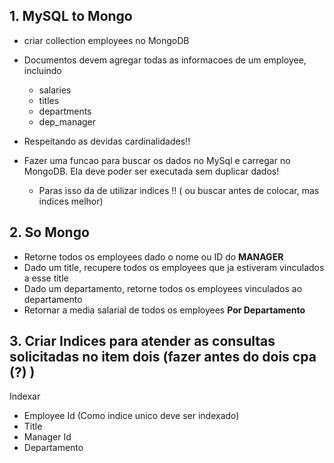 ## 1. MySQL to Mongo

- criar collection employees no MongoDB

- Documentos devem agregar todas as informacoes de um employee, incluindo
    - salaries
    - titles
    - departments
    - dep_manager

- Respeitando as devidas cardinalidades!!

- Fazer uma funcao para buscar os dados no MySql e carregar no MongoDB. Ela deve poder ser executada sem duplicar dados!
    - Paras isso da de utilizar indices !! ( ou buscar antes de colocar, mas indices melhor)


## 2. So Mongo
 - Retorne todos os employees dado o nome ou ID do **MANAGER**
 - Dado um title, recupere todos os employees que ja estiveram vinculados a esse title
 - Dado um departamento, retorne todos os employees vinculados ao departamento
 - Retornar a media salarial de todos os employees **Por Departamento**

 ## 3. Criar Indices para atender as consultas solicitadas no item dois (fazer antes do dois cpa (?) )
 Indexar
 - Employee Id (Como indice unico deve ser indexado)
 - Title
 - Manager Id
 - Departamento

